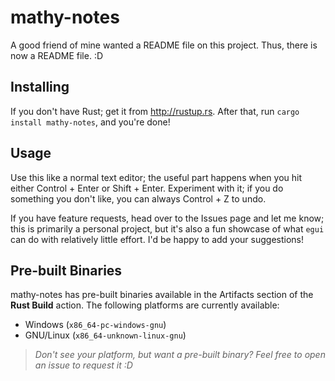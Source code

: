 # mathy-notes

A good friend of mine wanted a README file on this project. Thus, there is now a README file. :D

## Installing

If you don't have Rust; get it from http://rustup.rs. After that, run `cargo install mathy-notes`, and you're done!

## Usage

Use this like a normal text editor; the useful part happens when you hit either Control + Enter or Shift + Enter. Experiment with it; if you do something you don't like, you can always Control + Z to undo.

If you have feature requests, head over to the Issues page and let me know; this is primarily a personal project, but it's also a fun showcase of what `egui` can do with relatively little effort. I'd be happy to add your suggestions!

## Pre-built Binaries

mathy-notes has pre-built binaries available in the Artifacts section of the **Rust Build** action. The following platforms are currently available:

- Windows (`x86_64-pc-windows-gnu`)
- GNU/Linux (`x86_64-unknown-linux-gnu`)

> _Don't see your platform, but want a pre-built binary? Feel free to open an issue to request it :D_
